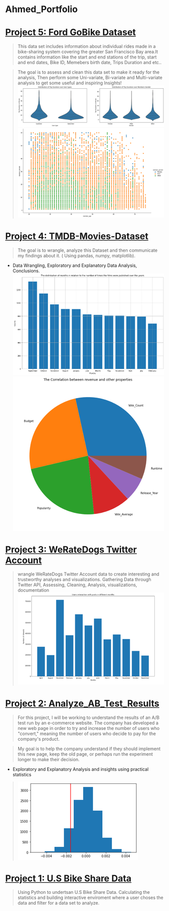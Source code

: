 # Ahmed_Portfolio
# [Project 5: Ford GoBike Dataset](https://github.com/ahmedosama181/Ford-GoBike-Dataset-2019)
> This data set includes information about individual rides made in a bike-sharing system covering the greater San Francisco Bay area.It contains information like the start and end stations of the trip, start and end dates, Bike ID, Memebers birth date, Trips Duration and etc..

>  The goal is to assess and clean this data set to make it ready for the analysis, Then perform some Uni-variate, Bi-variate and Multi-variate analysis to get some useful and inspiring Insights!
![](https://github.com/ahmedosama181/Ahmed_Portfolio/blob/main/Images/FordDataset%201.png)
![](https://github.com/ahmedosama181/Ahmed_Portfolio/blob/main/Images/FordDataset2.png)

# [Project 4: TMDB-Movies-Dataset](https://github.com/ahmedosama181/TMDB-Movies-Dataset)
> The goal is to wrangle, analyze this Dataset and then communicate my findings about it. ( Using pandas, numpy, matplotlib).
- Data Wrangling, Exploratory and Explanatory Data Analysis, Conclusions.
![](https://github.com/ahmedosama181/Ahmed_Portfolio/blob/main/Images/Movies%201.png)
![](https://github.com/ahmedosama181/Ahmed_Portfolio/blob/main/Images/Movies%202.png)

# [Project 3: WeRateDogs Twitter Account](https://github.com/ahmedosama181/WeRateDogs)
> wrangle WeRateDogs Twitter Account data to create interesting and trustworthy analyses and visualizations. Gathering Data through Twitter API, Assessing, Cleaning, Analysis, visualizations, documentation
![](https://github.com/ahmedosama181/Ahmed_Portfolio/blob/main/Images/Twitter%20Acc.png)

# [Project 2: Analyze_AB_Test_Results](https://github.com/ahmedosama181/Analyze_AB_Test_Results)
> For this project, I will be working to understand the results of an A/B test run by an e-commerce website. The company has developed a new web page in order to try and increase the number of users who "convert," meaning the number of users who decide to pay for the company's product.

>  My goal is to help the company understand if they should implement this new page, keep the old page, or perhaps run the experiment longer to make their decision.
-  Exploratory and Explanatory Analysis and insights using practical statistics

> ![](https://github.com/ahmedosama181/Ahmed_Portfolio/blob/main/Images/ABtest.png)

# [Project 1: U.S Bike Share Data](https://github.com/ahmedosama181/U.S-Bike-Share-Data)
> Using Python to undertsan U.S Bike Share Data. Calculating the statistics and building interactive enviroment where a user choses the data and filter for a data set to analyze. 
